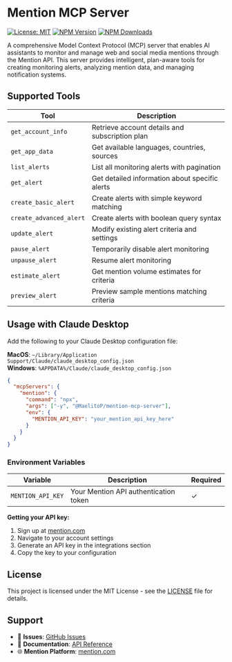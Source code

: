 # Mention MCP Server

[![License: MIT](https://img.shields.io/badge/License-MIT-yellow.svg)](https://opensource.org/licenses/MIT)
[![NPM Version](https://img.shields.io/npm/v/@MaelitoP/mention-mcp-server.svg)](https://www.npmjs.com/package/@MaelitoP/mention-mcp-server)
[![NPM Downloads](https://img.shields.io/npm/dm/@MaelitoP/mention-mcp-server.svg)](https://www.npmjs.com/package/@MaelitoP/mention-mcp-server)

A comprehensive Model Context Protocol (MCP) server that enables AI assistants to monitor and manage web and social media mentions through the Mention API. This server provides intelligent, plan-aware tools for creating monitoring alerts, analyzing mention data, and managing notification systems.

## Supported Tools

| Tool | Description |
|------|-------------|
| `get_account_info` | Retrieve account details and subscription plan |
| `get_app_data` | Get available languages, countries, sources |
| `list_alerts` | List all monitoring alerts with pagination |
| `get_alert` | Get detailed information about specific alerts |
| `create_basic_alert` | Create alerts with simple keyword matching |
| `create_advanced_alert` | Create alerts with boolean query syntax |
| `update_alert` | Modify existing alert criteria and settings |
| `pause_alert` | Temporarily disable alert monitoring |
| `unpause_alert` | Resume alert monitoring |
| `estimate_alert` | Get mention volume estimates for criteria |
| `preview_alert` | Preview sample mentions matching criteria |

## Usage with Claude Desktop

Add the following to your Claude Desktop configuration file:

**MacOS**: `~/Library/Application Support/Claude/claude_desktop_config.json`  
**Windows**: `%APPDATA%/Claude/claude_desktop_config.json`

```json
{
  "mcpServers": {
    "mention": {
      "command": "npx",
      "args": ["-y", "@MaelitoP/mention-mcp-server"],
      "env": {
        "MENTION_API_KEY": "your_mention_api_key_here"
      }
    }
  }
}
```

### Environment Variables

| Variable | Description | Required |
|----------|-------------|----------|
| `MENTION_API_KEY` | Your Mention API authentication token | ✓ |

**Getting your API key:**
1. Sign up at [mention.com](https://mention.com)
2. Navigate to your account settings
3. Generate an API key in the integrations section
4. Copy the key to your configuration

## License

This project is licensed under the MIT License - see the [LICENSE](LICENSE) file for details.

## Support

- 📧 **Issues**: [GitHub Issues](https://github.com/MaelitoP/mention-mcp-server/issues)
- 📖 **Documentation**: [API Reference](https://dev.mention.com/)
- 🌐 **Mention Platform**: [mention.com](https://mention.com/)
